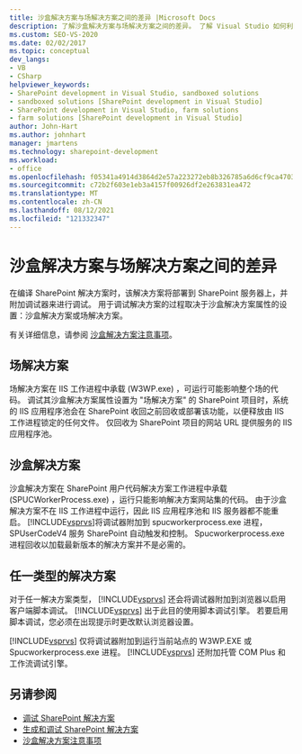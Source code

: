 ```yaml
---
title: 沙盒解决方案与场解决方案之间的差异 |Microsoft Docs
description: 了解沙盒解决方案与场解决方案之间的差异。 了解 Visual Studio 如何利用这两种类型的解决方案进行调试。
ms.custom: SEO-VS-2020
ms.date: 02/02/2017
ms.topic: conceptual
dev_langs:
- VB
- CSharp
helpviewer_keywords:
- SharePoint development in Visual Studio, sandboxed solutions
- sandboxed solutions [SharePoint development in Visual Studio]
- SharePoint development in Visual Studio, farm solutions
- farm solutions [SharePoint development in Visual Studio]
author: John-Hart
ms.author: johnhart
manager: jmartens
ms.technology: sharepoint-development
ms.workload:
- office
ms.openlocfilehash: f05341a4914d3864d2e57a223272eb8b326785a6d6cf9ca4703e6e585b228804
ms.sourcegitcommit: c72b2f603e1eb3a4157f00926df2e263831ea472
ms.translationtype: MT
ms.contentlocale: zh-CN
ms.lasthandoff: 08/12/2021
ms.locfileid: "121332347"
---
```

# <a name="differences-between-sandboxed-and-farm-solutions"></a>沙盒解决方案与场解决方案之间的差异
  在编译 SharePoint 解决方案时，该解决方案将部署到 SharePoint 服务器上，并附加调试器来进行调试。 用于调试解决方案的过程取决于沙盒解决方案属性的设置：沙盒解决方案或场解决方案。

 有关详细信息，请参阅 [沙盒解决方案注意事项](../sharepoint/sandboxed-solution-considerations.md)。

## <a name="farm-solutions"></a>场解决方案
 场解决方案在 IIS 工作进程中承载 (W3WP.exe) ，可运行可能影响整个场的代码。 调试其沙盒解决方案属性设置为 "场解决方案" 的 SharePoint 项目时，系统的 IIS 应用程序池会在 SharePoint 收回之前回收或部署该功能，以便释放由 IIS 工作进程锁定的任何文件。 仅回收为 SharePoint 项目的网站 URL 提供服务的 IIS 应用程序池。

## <a name="sandboxed-solutions"></a>沙盒解决方案
 沙盒解决方案在 SharePoint 用户代码解决方案工作进程中承载 (SPUCWorkerProcess.exe) ，运行只能影响解决方案网站集的代码。 由于沙盒解决方案不在 IIS 工作进程中运行，因此 IIS 应用程序池和 IIS 服务器都不能重启。 [!INCLUDE[vsprvs](../sharepoint/includes/vsprvs-md.md)]将调试器附加到 spucworkerprocess.exe 进程，SPUserCodeV4 服务 SharePoint 自动触发和控制。 Spucworkerprocess.exe 进程回收以加载最新版本的解决方案并不是必需的。

## <a name="either-type-of-solution"></a>任一类型的解决方案
 对于任一解决方案类型， [!INCLUDE[vsprvs](../sharepoint/includes/vsprvs-md.md)] 还会将调试器附加到浏览器以启用客户端脚本调试。 [!INCLUDE[vsprvs](../sharepoint/includes/vsprvs-md.md)] 出于此目的使用脚本调试引擎。 若要启用脚本调试，您必须在出现提示时更改默认浏览器设置。

 [!INCLUDE[vsprvs](../sharepoint/includes/vsprvs-md.md)] 仅将调试器附加到运行当前站点的 W3WP.EXE 或 Spucworkerprocess.exe 进程。 [!INCLUDE[vsprvs](../sharepoint/includes/vsprvs-md.md)] 还附加托管 COM Plus 和工作流调试引擎。

## <a name="see-also"></a>另请参阅
- [调试 SharePoint 解决方案](../sharepoint/debugging-sharepoint-solutions.md)
- [生成和调试 SharePoint 解决方案](../sharepoint/building-and-debugging-sharepoint-solutions.md)
- [沙盒解决方案注意事项](../sharepoint/sandboxed-solution-considerations.md)
